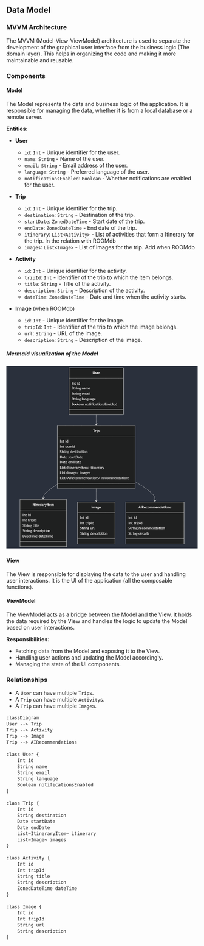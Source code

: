 ## Data Model

### MVVM Architecture

The MVVM (Model-View-ViewModel) architecture is used to separate the development of the graphical user interface from the business logic (The domain layer). 
This helps in organizing the code and making it more maintainable and reusable.

### Components

#### Model
The Model represents the data and business logic of the application. It is responsible for managing the data, whether it is from a local database or a remote server.

**Entities:**
- **User**
  - `id`: `Int` - Unique identifier for the user.
  - `name`: `String` - Name of the user.
  - `email`: `String` - Email address of the user.
  - `language`: `String` - Preferred language of the user.
  - `notificationsEnabled`: `Boolean` - Whether notifications are enabled for the user.

- **Trip**
  - `id`: `Int` - Unique identifier for the trip.
  - `destination`: `String` - Destination of the trip.
  - `startDate`: `ZonedDateTime` - Start date of the trip.
  - `endDate`: `ZonedDateTime` - End date of the trip.
  - `itinerary`: `List<Activity>` - List of activities that form a Itinerary for the trip. In the relation with ROOMdb
  - `images`: `List<Image>` - List of images for the trip. Add when ROOMdb

- **Activity**
  - `id`: `Int` - Unique identifier for the activity.
  - `tripId`: `Int` - Identifier of the trip to which the item belongs.
  - `title`: `String` - Title of the activity.
  - `description`: `String` - Description of the activity.
  - `dateTime`: `ZonedDateTime` - Date and time when the activity starts.

- **Image** (when ROOMdb)
  - `id`: `Int` - Unique identifier for the image.
  - `tripId`: `Int` - Identifier of the trip to which the image belongs.
  - `url`: `String` - URL of the image.
  - `description`: `String` - Description of the image.

##### Mermaid visualization of the Model
![img.png](mermaid.png)


#### View
The View is responsible for displaying the data to the user and handling user interactions.
It is the UI of the application (all the composable functions).


#### ViewModel
The ViewModel acts as a bridge between the Model and the View. It holds the data required by the View and handles the logic to update the Model based on user interactions.

**Responsibilities:**
- Fetching data from the Model and exposing it to the View.
- Handling user actions and updating the Model accordingly.
- Managing the state of the UI components.

### Relationships
- A `User` can have multiple `Trip`s.
- A `Trip` can have multiple `Activity`s.
- A `Trip` can have multiple `Image`s.


```mermaid
classDiagram
User --> Trip
Trip --> Activity
Trip --> Image
Trip --> AIRecommendations

class User {
    Int id
    String name
    String email
    String language
    Boolean notificationsEnabled
}

class Trip {
    Int id
    String destination
    Date startDate
    Date endDate
    List~ItineraryItem~ itinerary
    List~Image~ images
}

class Activity {
    Int id
    Int tripId
    String title
    String description
    ZonedDateTime dateTime
}

class Image {
    Int id
    Int tripId
    String url
    String description
}
